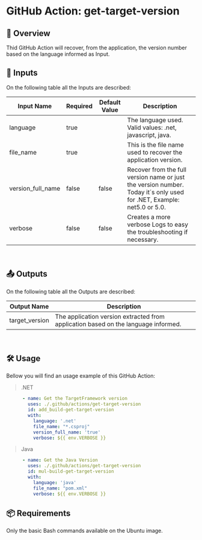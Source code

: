 # GitHub Action: get-target-version

## 📖 Overview
Thid GitHub Action will recover, from the application, the version number based on the language informed as Input.
<br>


## 📂 Inputs
On the following table all the Inputs are described:<br>

Input Name|Required|Default Value|Description
-|-|-|-
language|true||The language used. Valid values: .net, javascript, java.
file_name|true||This is the file name used to recover the application version.
version_full_name|false|false|Recover from the full version name or just the version number. Today it´s only used for .NET, Example: net5.0 or 5.0.
verbose|false|false|Creates a more verbose Logs to easy the troubleshooting if necessary.
<br>


## 📤 Outputs
On the following table all the Outputs are described:<br>

Output Name|Description
-|-
target_version|The application version extracted from application based on the language informed.
<br>


## 🛠️ Usage
Bellow you will find an usage example of this GitHub Action:
<br>
> .NET

```yaml
      - name: Get the TargetFramework version
        uses: ./.github/actions/get-target-version
        id: add_build-get-target-version
        with:
          language: '.net'
          file_name: "*.csproj"
          version_full_name: 'true' 
          verbose: ${{ env.VERBOSE }} 
```
> Java

```yaml
      - name: Get the Java Version
        uses: ./.github/actions/get-target-version
        id: mul-build-get-target-version
        with:
          language: 'java'
          file_name: "pom.xml" 
          verbose: ${{ env.VERBOSE }}   
```


## 📦 Requirements
Only the basic Bash commands available on the Ubuntu image.